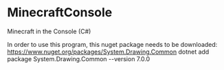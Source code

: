# MinecraftConsole
Minecraft in the Console (C#)

In order to use this program, this nuget package needs to be downloaded:
https://www.nuget.org/packages/System.Drawing.Common
dotnet add package System.Drawing.Common --version 7.0.0
